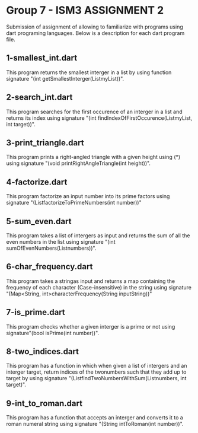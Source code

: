 # Group 7 - ISM3 ASSIGNMENT 2
Submission of assignment of allowing to familiarize with programs using dart programing languages.
Below is a description for each dart program file.

## 1-smallest_int.dart
This program returns the smallest interger in a list by using function signature "(int getSmallestInterger(List<int>myList))".

## 2-search_int.dart
This program searches for the first occurence of an interger in a list and returns its index using signature "(int findIndexOfFirstOccurence(List<int>myList, int target))".

## 3-print_triangle.dart
This program prints a right-angled triangle with a given height using (*) using signature "(void printRightAngleTriangle(int height))".

## 4-factorize.dart
This program factorize an input number into its prime factors using signature "(List<int>factorizeToPrimeNumbers(int number))"

## 5-sum_even.dart
This program takes a list of intergers as input and returns the sum of all the even numbers in the list using signature "(int sumOfEvenNumbers(List<int>numbers))".

## 6-char_frequency.dart
This program takes a stringas input and returns a map containing the frequency of each character (Case-insensitive) in the string using signature "(Map<String, int>characterFrequency(String inputString))"

## 7-is_prime.dart
This program checks whether a given interger is a prime or not using signature"(bool isPrime(int number))".

## 8-two_indices.dart
This program has a function in which when given a list of intergers and an interger target, return indices of the twonumbers such that they add up to target by using signature "(List<int>findTwoNumbersWithSum(List<int>numbers, int target)".

## 9-int_to_roman.dart
This program has a function that accepts an interger and converts it to a roman numeral string using signature "(String intToRoman(int number))".
